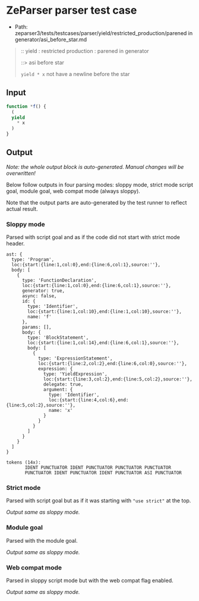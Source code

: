 # ZeParser parser test case

- Path: zeparser3/tests/testcases/parser/yield/restricted_production/parened in generator/asi_before_star.md

> :: yield : restricted production : parened in generator
>
> ::> asi before star
>
> `yield * x` not have a newline before the star


## Input

`````js
function *f() {
  (
  yield
    * x
  )
}
`````


## Output

_Note: the whole output block is auto-generated. Manual changes will be overwritten!_

Below follow outputs in four parsing modes: sloppy mode, strict mode script goal, module goal, web compat mode (always sloppy).

Note that the output parts are auto-generated by the test runner to reflect actual result.

### Sloppy mode

Parsed with script goal and as if the code did not start with strict mode header.

`````
ast: {
  type: 'Program',
  loc:{start:{line:1,col:0},end:{line:6,col:1},source:''},
  body: [
    {
      type: 'FunctionDeclaration',
      loc:{start:{line:1,col:0},end:{line:6,col:1},source:''},
      generator: true,
      async: false,
      id: {
        type: 'Identifier',
        loc:{start:{line:1,col:10},end:{line:1,col:10},source:''},
        name: 'f'
      },
      params: [],
      body: {
        type: 'BlockStatement',
        loc:{start:{line:1,col:14},end:{line:6,col:1},source:''},
        body: [
          {
            type: 'ExpressionStatement',
            loc:{start:{line:2,col:2},end:{line:6,col:0},source:''},
            expression: {
              type: 'YieldExpression',
              loc:{start:{line:3,col:2},end:{line:5,col:2},source:''},
              delegate: true,
              argument: {
                type: 'Identifier',
                loc:{start:{line:4,col:6},end:{line:5,col:2},source:''},
                name: 'x'
              }
            }
          }
        ]
      }
    }
  ]
}

tokens (14x):
       IDENT PUNCTUATOR IDENT PUNCTUATOR PUNCTUATOR PUNCTUATOR
       PUNCTUATOR IDENT PUNCTUATOR IDENT PUNCTUATOR ASI PUNCTUATOR
`````

### Strict mode

Parsed with script goal but as if it was starting with `"use strict"` at the top.

_Output same as sloppy mode._

### Module goal

Parsed with the module goal.

_Output same as sloppy mode._

### Web compat mode

Parsed in sloppy script mode but with the web compat flag enabled.

_Output same as sloppy mode._
